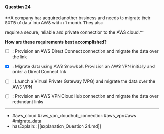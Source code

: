 #### Question  24

**A company has acquired another business and needs to migrate their 50TB of data into AWS within 1 month. They also

require a secure, reliable and private connection to the AWS cloud.**

**How are these requirements best accomplished?**

- [ ] :  Provision an AWS Direct Connect connection and migrate the data over the link

- [x] :  Migrate data using AWS Snowball. Provision an AWS VPN initially and order a Direct Connect link

- [ ] :  Launch a Virtual Private Gateway (VPG) and migrate the data over the AWS VPN

- [ ] :  Provision an AWS VPN CloudHub connection and migrate the data over redundant links

----

- #aws_cloud #aws_vpn_cloudhub_connection #aws_vpn #aws #migrate_data
- hasExplain:: [[explanation_Question  24.md]]
